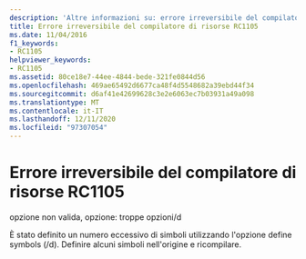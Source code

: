 ```yaml
---
description: 'Altre informazioni su: errore irreversibile del compilatore di risorse risorse RC1105'
title: Errore irreversibile del compilatore di risorse RC1105
ms.date: 11/04/2016
f1_keywords:
- RC1105
helpviewer_keywords:
- RC1105
ms.assetid: 80ce18e7-44ee-4844-bede-321fe0844d56
ms.openlocfilehash: 469ae65492d6677ca48f4d5548682a39ebd44f34
ms.sourcegitcommit: d6af41e42699628c3e2e6063ec7b03931a49a098
ms.translationtype: MT
ms.contentlocale: it-IT
ms.lasthandoff: 12/11/2020
ms.locfileid: "97307054"
---
```

# <a name="resource-compiler-fatal-error-rc1105"></a>Errore irreversibile del compilatore di risorse RC1105

opzione non valida, opzione: troppe opzioni/d

È stato definito un numero eccessivo di simboli utilizzando l'opzione define symbols (/d). Definire alcuni simboli nell'origine e ricompilare.
